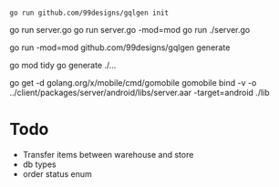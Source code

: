 ```console

go run github.com/99designs/gqlgen init

```

go run server.go
go run server.go -mod=mod
go run ./server.go

go run -mod=mod github.com/99designs/gqlgen generate

go mod tidy
go generate ./...

go get -d golang.org/x/mobile/cmd/gomobile
gomobile bind -v -o ../client/packages/server/android/libs/server.aar -target=android ./lib

# Todo
- Transfer items between warehouse and store
- db types
- order status enum